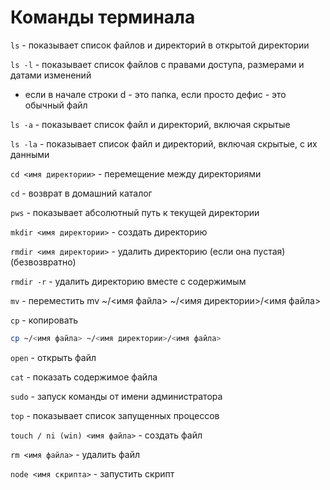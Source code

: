 # Команды терминала

`ls` - показывает список файлов и директорий в открытой директории

`ls -l` - показывает список файлов с правами доступа, размерами и датами изменений

- если в начале строки d - это папка, если просто дефис - это обычный файл

`ls -a` - показывает список файл и директорий, включая скрытые

`ls -la` - показывает список файл и директорий, включая скрытые, с их данными

`cd <имя директории>` - перемещение между директориями

`cd` - возврат в домашний каталог

`pws` - показывает абсолютный путь к текущей директории

`mkdir <имя директории>` - создать директорию

`rmdir <имя директории>` - удалить директорию (если она пустая) (безвозвратно)

`rmdir -r` - удалить директорию вместе с содержимым

`mv` - переместить
mv ~/<имя файла> ~/<имя директории>/<имя файла>

`cp` - копировать

```bash
cp ~/<имя файла> ~/<имя директории>/<имя файла>
```

`open` - открыть файл

`cat` - показать содержимое файла

`sudo` - запуск команды от имени администратора

`top` - показывает список запущенных процессов

`touch / ni (win) <имя файла>` - создать файл

`rm <имя файла>` - удалить файл

`node <имя скрипта>` - запустить скрипт
